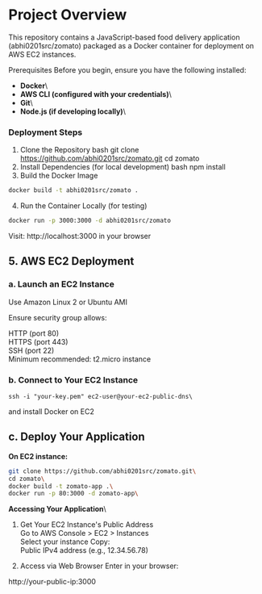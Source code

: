 # Project Overview
This repository contains a JavaScript-based food delivery application (abhi0201src/zomato) packaged as a Docker container for deployment on AWS EC2 instances.

Prerequisites
Before you begin, ensure you have the following installed:

- **Docker**\
- **AWS CLI (configured with your credentials)**\
- **Git**\
- **Node.js (if developing locally)**\

### Deployment Steps
1. Clone the Repository
bash
git clone https://github.com/abhi0201src/zomato.git
cd zomato
2. Install Dependencies (for local development)
bash
npm install
3. Build the Docker Image
```bash
docker build -t abhi0201src/zomato .
```
4. Run the Container Locally (for testing)
```bash
docker run -p 3000:3000 -d abhi0201src/zomato
```
Visit: http://localhost:3000 in your browser

## 5. AWS EC2 Deployment
### a. Launch an EC2 Instance
Use Amazon Linux 2 or Ubuntu AMI

Ensure security group allows:

HTTP (port 80)\
HTTPS (port 443)\
SSH (port 22)\
Minimum recommended: t2.micro instance

### b. Connect to Your EC2 Instance
```bash\
ssh -i "your-key.pem" ec2-user@your-ec2-public-dns\
```
and install Docker on EC2
  
## c. Deploy Your Application
**On EC2 instance:**
```bash
git clone https://github.com/abhi0201src/zomato.git\
cd zomato\
docker build -t zomato-app .\
docker run -p 80:3000 -d zomato-app\
```
**Accessing Your Application**\
1. Get Your EC2 Instance's Public Address\
Go to AWS Console > EC2 > Instances\
Select your instance
Copy:\
Public IPv4 address (e.g., 12.34.56.78)

2. Access via Web Browser
Enter in your browser:

http://your-public-ip:3000



